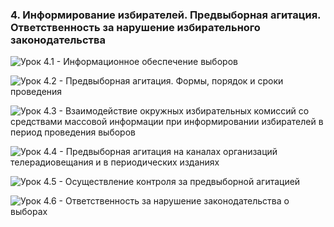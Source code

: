 ### 4. Информирование избирателей. Предвыборная агитация. Ответственность за нарушение избирательного законодательства 

![ [Урок 4.1 - Информационное обеспечение выборов ](#lesson-3.04.1) ](./3.04.1.png)

![ [Урок 4.2 - Предвыборная агитация. Формы, порядок и сроки проведения ](#lesson-3.04.2) ](./3.04.2.png)

![ [Урок 4.3 - Взаимодействие окружных избирательных комиссий со средствами массовой информации при информировании избирателей в период проведения выборов ](#lesson-3.04.3) ](./3.04.3.png)

![ [Урок 4.4 - Предвыборная агитация на каналах организаций телерадиовещания и в периодических изданиях ](#lesson-3.04.4) ](./3.04.4.png)

![ [Урок 4.5 - Осуществление контроля за предвыборной агитацией ](#lesson-3.04.5) ](./3.04.5.png)

![ [Урок 4.6 - Ответственность за нарушение законодательства о выборах ](#lesson-3.04.6) ](./3.04.6.png)
